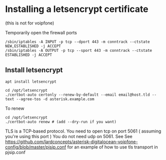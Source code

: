 # Installing a letsencrypt certificate
(this is not for voipfone)

Temporarily open the firewall ports

    /sbin/iptables -A INPUT -p tcp --dport 443 -m conntrack --ctstate NEW,ESTABLISHED -j ACCEPT
    /sbin/iptables -A OUTPUT -p tcp --sport 443 -m conntrack --ctstate ESTABLISHED -j ACCEPT

## Install letsencrypt

```
apt install letsencrypt

cd /opt/letsencrypt
./certbot-auto certonly --renew-by-default --email email@host.tld --text --agree-tos -d asterisk.example.com
```

To renew

```
cd /opt/letsencrypt
./certbot-auto renew # (add --dry-run if you want)
```

TLS is a TCP-based protocol.   You need to open tcp on port 5061 ( assuming you're using this port ) 
You do not need udp on 5061. See 
See https://github.com/lardconcepts/asterisk-digitalocean-voipfone-config/blob/master/pjsip.conf for an example of how to use tls transport in pjsip.conf
